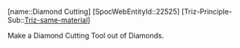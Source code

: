 ﻿---
type: TrizExample
aliases:
- Diamond Cutting
license: CC BY-SA 4.0
copyright: https://github.com/SpocWeb
IsDeleted: false
IsReadOnly: false
Confidential: public
tags: 
- Triz/Principle/Example
---
[name::Diamond Cutting]
[SpocWebEntityId::22525]
[Triz-Principle-Sub::[Triz-same-material](tech/Triz/Sub/Triz-same-material.md)]

Make a Diamond Cutting Tool out of Diamonds.